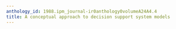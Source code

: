 ```yaml
---
anthology_id: 1988.ipm_journal-ir0anthology0volumeA24A4.4
title: A conceptual approach to decision support system models
---
```

